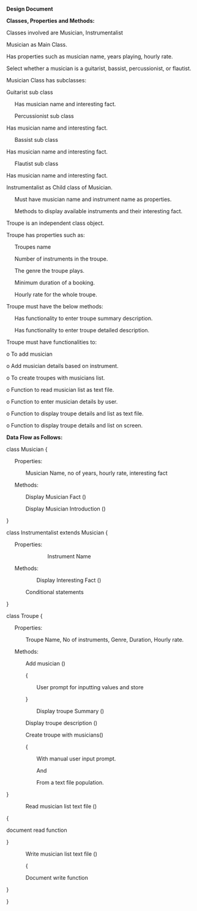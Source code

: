 ﻿**Design Document**

**Classes, Properties and Methods:**

Classes involved are Musician, Instrumentalist

Musician as Main Class. 

Has properties such as musician name, years playing, hourly rate.

Select whether a musician is a guitarist, bassist, percussionist, or flautist.

Musician Class has subclasses:  



Guitarist sub class

`	`Has musician name and interesting fact.

`	`Percussionist sub class

Has musician name and interesting fact.

`	`Bassist sub class

Has musician name and interesting fact.

`	`Flautist sub class

Has musician name and interesting fact.


Instrumentalist as Child class of Musician.

`	`Must have musician name and instrument name as properties.

`	`Methods to display available instruments and their interesting fact.

Troupe is an independent class object. 

Troupe has properties such as:

`	`Troupes name

`	`Number of instruments in the troupe.

`	`The genre the troupe plays.

`	`Minimum duration of a booking.

`	`Hourly rate for the whole troupe.

Troupe must have the below methods:

`	`Has functionality to enter troupe summary description.

`	`Has functionality to enter troupe detailed description.

Troupe must have functionalities to:

o	To add musician

o	Add musician details based on instrument.

o	To create troupes with musicians list.

o	Function to read musician list as text file.

o	Function to enter musician details by user.

o	Function to display troupe details and list as text file.

o	Function to display troupe details and list on screen.

**Data Flow as Follows:**

class Musician {

`  	`Properties:

`		`Musician Name, no of years, hourly rate, interesting fact

`	`Methods: 

`    	`Display Musician Fact ()

`     	`Display Musician Introduction ()

}

class Instrumentalist extends Musician {

`	`Properties:

`        		`Instrument Name

`	`Methods:   

`   		`Display Interesting Fact ()

`		`Conditional statements

}

class Troupe {

`	`Properties:

`		`Troupe Name, No of instruments, Genre, Duration, Hourly rate.

`	`Methods:

`		`Add musician ()

`		`{

`			`User prompt for inputting values and store

`		`}

`   		`Display troupe Summary ()

`		`Display troupe description ()



`		`Create troupe with musicians()

`		`{

`			`With manual user input prompt.

`			`And

`			`From a text file population.

}

`		`Read musician list text file ()

{ 

document read function

}

`		`Write musician list text file ()

`		`{

`		`Document write function

}

}


